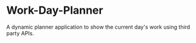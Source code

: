 # Work-Day-Planner
A dynamic planner application to show the current day's work using third party APIs.
